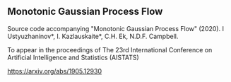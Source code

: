 ## Monotonic Gaussian Process Flow

Source code accompanying "Monotonic Gaussian Process Flow" (2020). I Ustyuzhaninov*, I. Kazlauskaite*, C.H. Ek, N.D.F. Campbell. 

To appear in the proceedings of The 23rd International Conference on Artificial Intelligence and Statistics (AISTATS)

https://arxiv.org/abs/1905.12930
